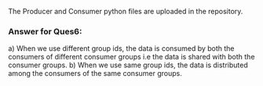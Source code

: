 The Producer and Consumer python files are uploaded in the repository.

### Answer for Ques6:
   a) When we use different group ids, the data is consumed by both the consumers of different consumer groups i.e the data is shared with both the consumer groups.
   b) When we use same group ids, the data is distributed among the consumers of the same consumer groups.
